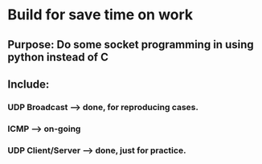 # Build for save time on work
## Purpose: Do some socket programming in using python instead of C
## Include:
### UDP Broadcast --> done, for reproducing cases.
### ICMP --> on-going
### UDP Client/Server --> done, just for practice.

